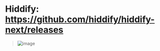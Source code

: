 # Hiddify: https://github.com/hiddify/hiddify-next/releases

  > ![image](https://github.com/user-attachments/assets/5b1ff0bd-a17e-44d4-a401-1c35920d3a00)

